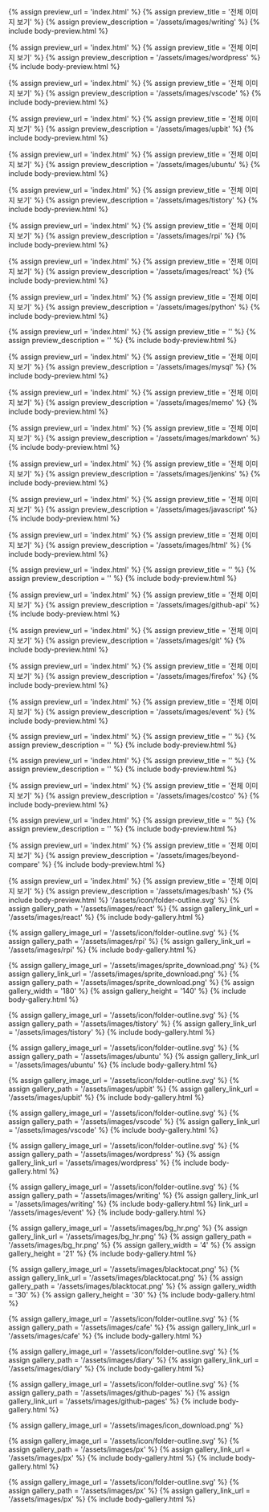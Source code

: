 

{% assign preview_url = 'index.html' %}
{% assign preview_title = '전체 이미지 보기' %}
{% assign preview_description = '/assets/images/writing' %}
{% include body-preview.html %}


{% assign preview_url = 'index.html' %}
{% assign preview_title = '전체 이미지 보기' %}
{% assign preview_description = '/assets/images/wordpress' %}
{% include body-preview.html %}


{% assign preview_url = 'index.html' %}
{% assign preview_title = '전체 이미지 보기' %}
{% assign preview_description = '/assets/images/vscode' %}
{% include body-preview.html %}


{% assign preview_url = 'index.html' %}
{% assign preview_title = '전체 이미지 보기' %}
{% assign preview_description = '/assets/images/upbit' %}
{% include body-preview.html %}


{% assign preview_url = 'index.html' %}
{% assign preview_title = '전체 이미지 보기' %}
{% assign preview_description = '/assets/images/ubuntu' %}
{% include body-preview.html %}


{% assign preview_url = 'index.html' %}
{% assign preview_title = '전체 이미지 보기' %}
{% assign preview_description = '/assets/images/tistory' %}
{% include body-preview.html %}


{% assign preview_url = 'index.html' %}
{% assign preview_title = '전체 이미지 보기' %}
{% assign preview_description = '/assets/images/rpi' %}
{% include body-preview.html %}


{% assign preview_url = 'index.html' %}
{% assign preview_title = '전체 이미지 보기' %}
{% assign preview_description = '/assets/images/react' %}
{% include body-preview.html %}


{% assign preview_url = 'index.html' %}
{% assign preview_title = '전체 이미지 보기' %}
{% assign preview_description = '/assets/images/python' %}
{% include body-preview.html %}


{% assign preview_url = 'index.html' %}
{% assign preview_title = '' %}
{% assign preview_description = '' %}
{% include body-preview.html %}


{% assign preview_url = 'index.html' %}
{% assign preview_title = '전체 이미지 보기' %}
{% assign preview_description = '/assets/images/mysql' %}
{% include body-preview.html %}


{% assign preview_url = 'index.html' %}
{% assign preview_title = '전체 이미지 보기' %}
{% assign preview_description = '/assets/images/memo' %}
{% include body-preview.html %}


{% assign preview_url = 'index.html' %}
{% assign preview_title = '전체 이미지 보기' %}
{% assign preview_description = '/assets/images/markdown' %}
{% include body-preview.html %}


{% assign preview_url = 'index.html' %}
{% assign preview_title = '전체 이미지 보기' %}
{% assign preview_description = '/assets/images/jenkins' %}
{% include body-preview.html %}


{% assign preview_url = 'index.html' %}
{% assign preview_title = '전체 이미지 보기' %}
{% assign preview_description = '/assets/images/javascript' %}
{% include body-preview.html %}


{% assign preview_url = 'index.html' %}
{% assign preview_title = '전체 이미지 보기' %}
{% assign preview_description = '/assets/images/html' %}
{% include body-preview.html %}


{% assign preview_url = 'index.html' %}
{% assign preview_title = '' %}
{% assign preview_description = '' %}
{% include body-preview.html %}


{% assign preview_url = 'index.html' %}
{% assign preview_title = '전체 이미지 보기' %}
{% assign preview_description = '/assets/images/github-api' %}
{% include body-preview.html %}


{% assign preview_url = 'index.html' %}
{% assign preview_title = '전체 이미지 보기' %}
{% assign preview_description = '/assets/images/git' %}
{% include body-preview.html %}


{% assign preview_url = 'index.html' %}
{% assign preview_title = '전체 이미지 보기' %}
{% assign preview_description = '/assets/images/firefox' %}
{% include body-preview.html %}


{% assign preview_url = 'index.html' %}
{% assign preview_title = '전체 이미지 보기' %}
{% assign preview_description = '/assets/images/event' %}
{% include body-preview.html %}


{% assign preview_url = 'index.html' %}
{% assign preview_title = '' %}
{% assign preview_description = '' %}
{% include body-preview.html %}


{% assign preview_url = 'index.html' %}
{% assign preview_title = '' %}
{% assign preview_description = '' %}
{% include body-preview.html %}


{% assign preview_url = 'index.html' %}
{% assign preview_title = '전체 이미지 보기' %}
{% assign preview_description = '/assets/images/costco' %}
{% include body-preview.html %}


{% assign preview_url = 'index.html' %}
{% assign preview_title = '' %}
{% assign preview_description = '' %}
{% include body-preview.html %}


{% assign preview_url = 'index.html' %}
{% assign preview_title = '전체 이미지 보기' %}
{% assign preview_description = '/assets/images/beyond-compare' %}
{% include body-preview.html %}


{% assign preview_url = 'index.html' %}
{% assign preview_title = '전체 이미지 보기' %}
{% assign preview_description = '/assets/images/bash' %}
{% include body-preview.html %}
'/assets/icon/folder-outline.svg' %}
{% assign gallery_path = '/assets/images/react' %}
{% assign gallery_link_url = '/assets/images/react' %}
{% include body-gallery.html %}

{% assign gallery_image_url = '/assets/icon/folder-outline.svg' %}
{% assign gallery_path = '/assets/images/rpi' %}
{% assign gallery_link_url = '/assets/images/rpi' %}
{% include body-gallery.html %}

{% assign gallery_image_url = '/assets/images/sprite_download.png' %}
{% assign gallery_link_url = '/assets/images/sprite_download.png' %}
{% assign gallery_path = '/assets/images/sprite_download.png' %}
{% assign gallery_width = '180'  %}
{% assign gallery_height = '140'  %}
{% include body-gallery.html %}

{% assign gallery_image_url = '/assets/icon/folder-outline.svg' %}
{% assign gallery_path = '/assets/images/tistory' %}
{% assign gallery_link_url = '/assets/images/tistory' %}
{% include body-gallery.html %}

{% assign gallery_image_url = '/assets/icon/folder-outline.svg' %}
{% assign gallery_path = '/assets/images/ubuntu' %}
{% assign gallery_link_url = '/assets/images/ubuntu' %}
{% include body-gallery.html %}

{% assign gallery_image_url = '/assets/icon/folder-outline.svg' %}
{% assign gallery_path = '/assets/images/upbit' %}
{% assign gallery_link_url = '/assets/images/upbit' %}
{% include body-gallery.html %}

{% assign gallery_image_url = '/assets/icon/folder-outline.svg' %}
{% assign gallery_path = '/assets/images/vscode' %}
{% assign gallery_link_url = '/assets/images/vscode' %}
{% include body-gallery.html %}

{% assign gallery_image_url = '/assets/icon/folder-outline.svg' %}
{% assign gallery_path = '/assets/images/wordpress' %}
{% assign gallery_link_url = '/assets/images/wordpress' %}
{% include body-gallery.html %}

{% assign gallery_image_url = '/assets/icon/folder-outline.svg' %}
{% assign gallery_path = '/assets/images/writing' %}
{% assign gallery_link_url = '/assets/images/writing' %}
{% include body-gallery.html %}
link_url = '/assets/images/event' %}
{% include body-gallery.html %}

{% assign gallery_image_url = '/assets/images/bg_hr.png' %}
{% assign gallery_link_url = '/assets/images/bg_hr.png' %}
{% assign gallery_path = '/assets/images/bg_hr.png' %}
{% assign gallery_width = '4'  %}
{% assign gallery_height = '21'  %}
{% include body-gallery.html %}

{% assign gallery_image_url = '/assets/images/blacktocat.png' %}
{% assign gallery_link_url = '/assets/images/blacktocat.png' %}
{% assign gallery_path = '/assets/images/blacktocat.png' %}
{% assign gallery_width = '30'  %}
{% assign gallery_height = '30'  %}
{% include body-gallery.html %}

{% assign gallery_image_url = '/assets/icon/folder-outline.svg' %}
{% assign gallery_path = '/assets/images/cafe' %}
{% assign gallery_link_url = '/assets/images/cafe' %}
{% include body-gallery.html %}

{% assign gallery_image_url = '/assets/icon/folder-outline.svg' %}
{% assign gallery_path = '/assets/images/diary' %}
{% assign gallery_link_url = '/assets/images/diary' %}
{% include body-gallery.html %}

{% assign gallery_image_url = '/assets/icon/folder-outline.svg' %}
{% assign gallery_path = '/assets/images/github-pages' %}
{% assign gallery_link_url = '/assets/images/github-pages' %}
{% include body-gallery.html %}

{% assign gallery_image_url = '/assets/images/icon_download.png' %}


{% assign gallery_image_url = '/assets/icon/folder-outline.svg' %}
{% assign gallery_path = '/assets/images/px' %}
{% assign gallery_link_url = '/assets/images/px' %}
{% include body-gallery.html %}
{% include body-gallery.html %}

{% assign gallery_image_url = '/assets/icon/folder-outline.svg' %}
{% assign gallery_path = '/assets/images/px' %}
{% assign gallery_link_url = '/assets/images/px' %}
{% include body-gallery.html %}
